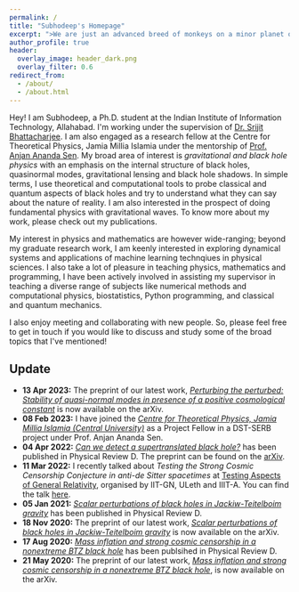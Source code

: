 ```yaml
---
permalink: /
title: "Subhodeep's Homepage"
excerpt: ">We are just an advanced breed of monkeys on a minor planet of a very average star. But we can understand the universe. That makes us something very special. <br/> -- Stephen Hawking (Der Spiegel, 16 Oct 1988)"
author_profile: true
header:
  overlay_image: header_dark.png
  overlay_filter: 0.6
redirect_from:
  - /about/
  - /about.html
---
```


Hey! I am Subhodeep, a Ph.D. student at the Indian Institute of Information Technology, Allahabad. I'm working under the supervision of [Dr. Srijit Bhattacharjee](http://profile.iiita.ac.in/srijit/). I am also engaged as a research fellow at the Centre for Theoretical Physics, Jamia Millia Islamia under the mentorship of [Prof. Anjan Ananda Sen](https://www.ctp-jamia.res.in/people/aasen.html). My broad area of interest is *gravitational and black hole physics* with an emphasis on the internal structure of black holes, quasinormal modes, gravitational lensing and black hole shadows. In simple terms, I use theoretical and computational tools to probe classical and quantum aspects of black holes and try to understand what they can say about the nature of reality. I am also interested in the prospect of doing fundamental physics with gravitational waves. To know more about my work, please check out my publications.

My interest in physics and mathematics are however wide-ranging; beyond my graduate research work, I am keenly interested in exploring dynamical systems and applications of machine learning technqiues in physical sciences. I also take a lot of pleasure in teaching physics, mathematics and programming, I have been actively involved in assisting my supervisor in teaching a diverse range of subjects like numerical methods and computational physics, biostatistics, Python programming, and classical and quantum mechanics.

I also enjoy meeting and collaborating with new people. So, please feel free to get in touch if you would like to discuss and study some of the broad topics that I've mentioned!

## Update

- **13 Apr 2023:** The preprint of our latest work, [*Perturbing the perturbed: Stability of quasi-normal modes in presence of a positive cosmological constant*](https://arxiv.org/abs/2304.06829) is now available on the arXiv.
- **08 Feb 2023:** I have joined the [*Centre for Theoretical Physics, Jamia Millia Islamia (Central University)*](https://www.ctp-jamia.res.in/) as a Project Fellow in a DST-SERB project under Prof. Anjan Ananda Sen.
- **04 Apr 2022:** [*Can we detect a supertranslated black hole?*](https://doi.org/10.1103/PhysRevD.105.084001) has been published in Physical Review D. The preprint can be found on the [arXiv](https://doi.org/10.48550/arXiv.2110.03547).
- **11 Mar 2022:** I recently talked about *Testing the Strong Cosmic Censorship Conjecture in anti-de Sitter spacetimes* at [Testing Aspects of General Relativity](https://events.iitgn.ac.in/2022/gr/), organised by IIT-GN, ULeth and IIIT-A. You can find the talk [here](https://www.youtube.com/watch?v=2VA1N6MXTb8&t=194s).
- **05 Jan 2021:** [*Scalar perturbations of black holes in Jackiw-Teitelboim gravity*](https://doi.org/10.1103/PhysRevD.103.024008) has been published in Physical Review D.
- **18 Nov 2020:** The preprint of our latest work, [*Scalar perturbations of black holes in Jackiw-Teitelboim gravity*](https://arxiv.org/abs/2011.08179) is now available on the arXiv.
- **17 Aug 2020:** [*Mass inflation and strong cosmic censorship in a nonextreme BTZ black hole*](https://doi.org/10.1103/PhysRevD.102.044030) has been publsihed in Physical Review D.
- **21 May 2020:** The preprint of our latest work, [*Mass inflation and strong cosmic censorship in a nonextreme BTZ black hole*](https://arxiv.org/abs/2005.09705), is now available on the arXiv.
